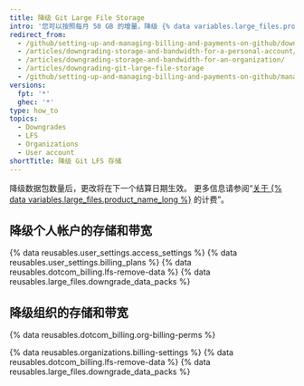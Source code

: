 ```yaml
---
title: 降级 Git Large File Storage
intro: '您可以按照每月 50 GB 的增量，降级 {% data variables.large_files.product_name_short %} 的存储和带宽。'
redirect_from:
  - /github/setting-up-and-managing-billing-and-payments-on-github/downgrading-git-large-file-storage
  - /articles/downgrading-storage-and-bandwidth-for-a-personal-account/
  - /articles/downgrading-storage-and-bandwidth-for-an-organization/
  - /articles/downgrading-git-large-file-storage
  - /github/setting-up-and-managing-billing-and-payments-on-github/managing-billing-for-git-large-file-storage/downgrading-git-large-file-storage
versions:
  fpt: '*'
  ghec: '*'
type: how_to
topics:
  - Downgrades
  - LFS
  - Organizations
  - User account
shortTitle: 降级 Git LFS 存储
---
```


降级数据包数量后，更改将在下一个结算日期生效。 更多信息请参阅“[关于 {% data variables.large_files.product_name_long %}](/articles/about-billing-for-git-large-file-storage) 的计费”。

## 降级个人帐户的存储和带宽

{% data reusables.user_settings.access_settings %}
{% data reusables.user_settings.billing_plans %}
{% data reusables.dotcom_billing.lfs-remove-data %}
{% data reusables.large_files.downgrade_data_packs %}

## 降级组织的存储和带宽

{% data reusables.dotcom_billing.org-billing-perms %}

{% data reusables.organizations.billing-settings %}
{% data reusables.dotcom_billing.lfs-remove-data %}
{% data reusables.large_files.downgrade_data_packs %}
